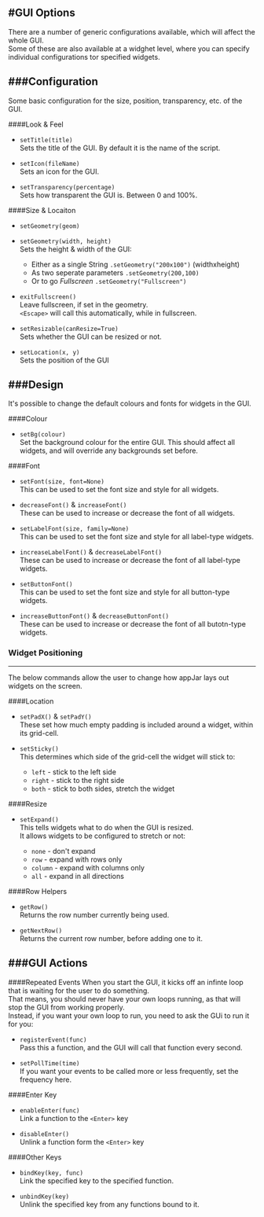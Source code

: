 #GUI Options
---
There are a number of generic configurations available, which will affect the whole GUI.  
Some of these are also available at a widghet level, where you can specify individual configurations tor specified widgets.  

###Configuration
---

Some basic configuration for the size, position, transparency, etc. of the GUI.

####Look & Feel  
* `setTitle(title)`  
    Sets the title of the GUI. By default it is the name of the script.

* `setIcon(fileName)`  
    Sets an icon for the GUI.

* `setTransparency(percentage)`  
    Sets how transparent the GUI is. Between 0 and 100%.

####Size & Locaiton

* `setGeometry(geom)`  
* `setGeometry(width, height)`  
    Sets the height & width of the GUI:  
    * Either as a single String `.setGeometry("200x100")` (widthxheight)  
    * As two seperate parameters `.setGeometry(200,100)`
    * Or to go *Fullscreen* `.setGeometry("Fullscreen")`  

* `exitFullscreen()`  
    Leave fullscreen, if set in the geometry.    
    `<Escape>` will call this automatically, while in fullscreen.  

* `setResizable(canResize=True)`  
    Sets whether the GUI can be resized or not.  

* `setLocation(x, y)`  
    Sets the position of the GUI  

###Design
----
It's possible to change the default colours and fonts for widgets in the GUI.

####Colour

* `setBg(colour)`  
    Set the background colour for the entire GUI. This should affect all widgets, and will override any backgrounds set before.

####Font
* `setFont(size, font=None)`  
    This can be used to set the font size and style for all widgets.

* `decreaseFont()` & `increaseFont()`  
    These can be used to increase or decrease the font of all widgets.

* `setLabelFont(size, family=None)`  
    This can be used to set the font size and style for all label-type widgets.

* `increaseLabelFont()` & `decreaseLabelFont()`  
    These can be used to increase or decrease the font of all label-type widgets.

* `setButtonFont()`  
    This can be used to set the font size and style for all button-type widgets.

* `increaseButtonFont()` & `decreaseButtonFont()`  
    These can be used to increase or decrease the font of all butotn-type widgets.

### Widget Positioning
----

The below commands allow the user to change how appJar lays out widgets on the screen.

####Location

* `setPadX()` & `setPadY()`  
    These set how much empty padding is included around a widget, within its grid-cell.

* `setSticky()`  
    This determines which side of the grid-cell the widget will stick to:

    * `left` - stick to the left side
    * `right` - stick to the right side
    * `both` - stick to both sides, stretch the widget

####Resize
* `setExpand()`  
    This tells widgets what to do when the GUI is resized.  
    It allows widgets to be configured to stretch or not:

    * `none` - don't expand
    * `row` - expand with rows only
    * `column` - expand with columns only
    * `all` - expand in all directions

####Row Helpers
* `getRow()`  
    Returns the row number currently being used.

* `getNextRow()`  
    Returns the current row number, before adding one to it.

###GUI Actions
----
####Repeated Events
When you start the GUI, it kicks off an infinte loop that is waiting for the user to do something.  
That means, you should never have your own loops running, as that will stop the GUI from working properly.  
Instead, if you want your own loop to run, you need to ask the GUi to run it for you:  

* `registerEvent(func)`  
    Pass this a function, and the GUI will call that function every second.

* `setPollTime(time)`  
    If you want your events to be called more or less frequently, set the frequency here.

####Enter Key
* `enableEnter(func)`  
    Link a function to the `<Enter>` key

* `disableEnter()`  
    Unlink a function form the `<Enter>`  key

####Other Keys
* `bindKey(key, func)`  
    Link the specified key to the specified function.

* `unbindKey(key)`  
    Unlink the specified key from any functions bound to it.

